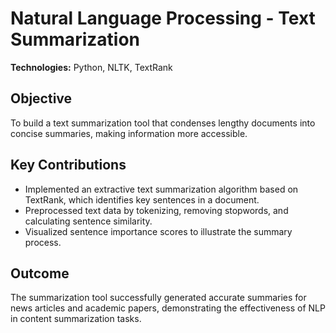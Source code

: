 # Natural Language Processing - Text Summarization

**Technologies:** Python, NLTK, TextRank  

## Objective
To build a text summarization tool that condenses lengthy documents into concise summaries, making information more accessible.

## Key Contributions
- Implemented an extractive text summarization algorithm based on TextRank, which identifies key sentences in a document.
- Preprocessed text data by tokenizing, removing stopwords, and calculating sentence similarity.
- Visualized sentence importance scores to illustrate the summary process.

## Outcome
The summarization tool successfully generated accurate summaries for news articles and academic papers, demonstrating the effectiveness of NLP in content summarization tasks.
